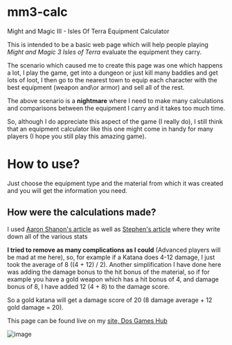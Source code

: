 # mm3-calc
Might and Magic III - Isles Of Terra Equipment Calculator

This is intended to be a basic web page which will help people playing *Might and Magic 3 Isles of Terra* evaluate the equipment they carry.

The scenario which caused me to create this page was one which happens a lot, I play the game, get into a dungeon or just kill many baddies and get lots of loot, I then go to the nearest town to equip each character with the best equipment (weapon and\or armor) and sell all of the rest.

The above scenario is a **nightmare** where I need to make many calculations and comparisons between the equipment I carry and it takes too much time.

So, although I do appreciate this aspect of the game (I really do), I still think that an equipment calculator like this one might come in handy for many players (I hope you still play this amazing game).


# How to use?
Just choose the equipment type and the material from which it was created and you will get the information you need.

## How were the calculations made?
I used [Aaron Shanon's article](https://gamefaqs.gamespot.com/snes/588491-might-and-magic-iii-isles-of-terra/faqs/55704) as well as [Stephen's article](https://gamefaqs.gamespot.com/pc/564551-might-and-magic-iii-isles-of-terra/faqs/36599) where they write down all of the various stats

**I tried to remove as many complications as I could** (Advanced players will be mad at me here), so, for example if a Katana does 4-12 damage, I just took the average of 8 ((4 + 12) / 2).
Another simplification I have done here was adding the damage bonus to the hit bonus of the material, so if for example you have a gold weapon which has a hit bonus of 4, and damage bonus of 8, I have added 12 (4 + 8) to the damage score.

So a gold katana will get a damage score of 20 (8 damage average + 12 gold damage = 20).


This page can be found live on my [site, Dos Games Hub](http://dosgameshub.org/mm3calc/)

![image](https://user-images.githubusercontent.com/1760091/154284192-58daffe0-25fd-4ae9-8e4d-090cd7f1bf8c.png)
